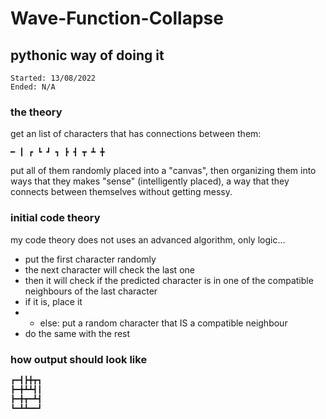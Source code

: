 # Wave-Function-Collapse
## pythonic way of doing it

`Started: 13/08/2022`<br>
`Ended: N/A`

### the theory
get an list of characters that has connections between them: 
```
━ ┃ ┏ ┗ ┛ ┓ ┣ ┫ ┳ ┻ ╋ 
```
put all of them randomly placed into a "canvas", then organizing them into ways that they makes "sense" (intelligently placed), a way that they connects between themselves without getting messy.

### initial code theory
my code theory does not uses an advanced algorithm, only logic...

- put the first character randomly
- the next character will check the last one
- then it will check if the predicted character is in one of the compatible neighbours of the last character
- if it is, place it
- - else: put a random character that IS a compatible neighbour
- do the same with the rest

### how output should look like
```txt
┏━┫┣╋┳┓
┣━╋┻┻┫┃
┣━╋┳━┻┫
┗━┻┻━━┛
```
